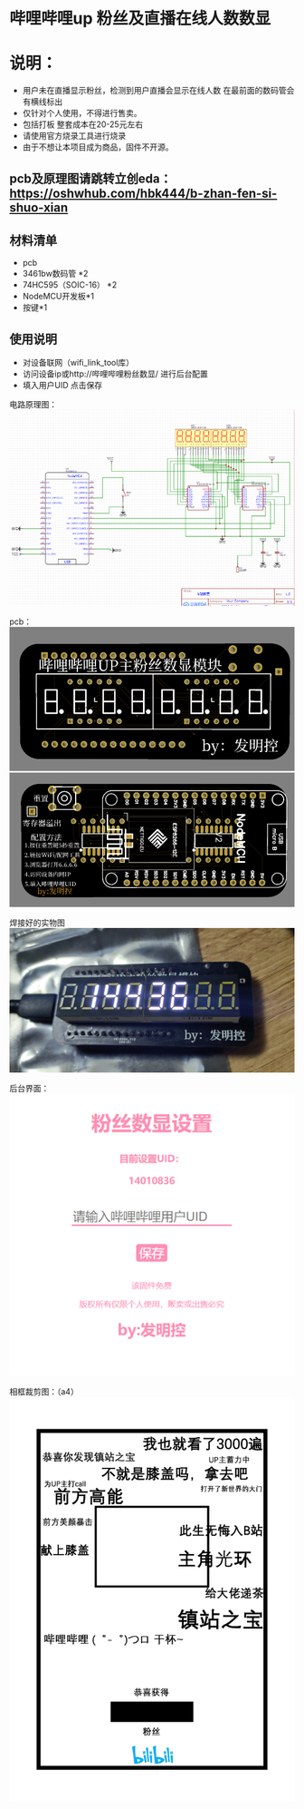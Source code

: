 # 哔哩哔哩up 粉丝及直播在线人数数显  
# 说明：
* 用户未在直播显示粉丝，检测到用户直播会显示在线人数 在最前面的数码管会有横线标出
* 仅针对个人使用，不得进行售卖。
* 包括打板 整套成本在20-25元左右
* 请使用官方烧录工具进行烧录 
* 由于不想让本项目成为商品，固件不开源。

## pcb及原理图请跳转立创eda： https://oshwhub.com/hbk444/b-zhan-fen-si-shuo-xian
## 材料清单

* pcb 
* 3461bw数码管 *2
* 74HC595（SOIC-16） *2
* NodeMCU开发板*1
* 按键*1

## 使用说明  
* 对设备联网（wifi_link_tool库）
* 访问设备ip或http://哔哩哔哩粉丝数显/ 进行后台配置
* 填入用户UID 点击保存


电路原理图：  
![img](https://github.com/bilibilifmk/blblframe/blob/master/%E5%8E%9F%E7%90%86%E5%9B%BE.png)  

pcb：  
![img](https://github.com/bilibilifmk/blblframe/blob/master/%E5%8F%8D%E9%9D%A2.png)    
![img](https://github.com/bilibilifmk/blblframe/blob/master/%E6%AD%A3%E9%9D%A2.png)    

焊接好的实物图  
![img](https://github.com/bilibilifmk/blblframe/blob/master/%E5%AE%9E%E7%89%A9%E5%9B%BE.png)     


后台界面：  
![img](https://github.com/bilibilifmk/blblframe/blob/master/%E5%90%8E%E5%8F%B0.png)     

相框裁剪图：（a4）  
![img](https://github.com/bilibilifmk/blblframe/blob/master/%E8%A3%81%E5%89%AA%E6%A8%A1%E6%9D%BF.jpg)     
